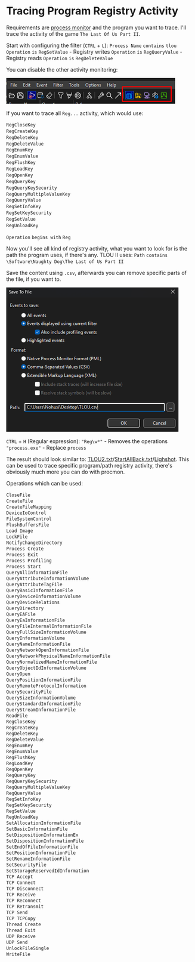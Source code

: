 # Tracing Program Registry Activity

Requirements are [process monitor](https://learn.microsoft.com/en-us/sysinternals/downloads/procmon) and the program you want to trace. I'll trace the activity of the game `The Last Of Us Part II`.

Start with configuring the filter (`CTRL` + `L`):
`Process Name` `contains` `tlou`
`Operation` `is` `RegSetValue` - Registry writes
`Operation` `is` `RegQueryValue` - Registry reads
`Operation` `is` `RegDeleteValue`

You can disable the other activity monitoring:

![](https://github.com/5Noxi/wpr-reg-records/blob/main/images/monitoring.png)

If you want to trace all `Reg...` activity, which would use:
```c
RegCloseKey
RegCreateKey
RegDeleteKey
RegDeleteValue
RegEnumKey
RegEnumValue
RegFlushKey
RegLoadKey
RegOpenKey
RegQueryKey
RegQueryKeySecurity
RegQueryMultipleValueKey
RegQueryValue
RegSetInfoKey
RegSetKeySecurity
RegSetValue
RegUnloadKey
```
`Operation` `begins with` `Reg`

Now you'll see all kind of registry activity, what you want to look for is the path the program uses, if there's any. TLOU II uses:
`Path` `contains` `\Software\Naughty Dog\The Last of Us Part II`

Save the content using `.csv`, afterwards you can remove specific parts of the file, if you want to.

![](https://github.com/5Noxi/wpr-reg-records/blob/main/images/pmsave.png)

`CTRL` + `H` (Regular expression):
`"Reg\w*"` - Removes the operations
`"process.exe"` - Replace `process`

The result should look similar to: [TLOU2.txt](https://github.com/5Noxi/wpr-reg-records/blob/main/TLOU2.txt)/[StartAllBack.txt](https://github.com/5Noxi/wpr-reg-records/blob/main/StartAllBack.txt)/[Lighshot](https://github.com/5Noxi/wpr-reg-records/blob/main/Lighshot.txt). This can be used to trace specific program/path registry activity, there's obviously much more you can do with procmon.

Operations which can be used:
```
CloseFile
CreateFile
CreateFileMapping
DeviceIoControl
FileSystemControl
FlushBuffersFile
Load Image
LockFile
NotifyChangeDirectory
Process Create
Process Exit
Process Profiling
Process Start
QueryAllInformationFile
QueryAttributeInformationVolume
QueryAttributeTagFile
QueryBasicInformationFile
QueryDeviceInformationVolume
QueryDeviceRelations
QueryDirectory
QueryEAFile
QueryEaInformationFile
QueryFileInternalInformationFile
QueryFullSizeInformationVolume
QueryInformationVolume
QueryNameInformationFile
QueryNetworkOpenInformationFile
QueryNetworkPhysicalNameInformationFile
QueryNormalizedNameInformationFile
QueryObjectIdInformationVolume
QueryOpen
QueryPositionInformationFile
QueryRemoteProtocolInformation
QuerySecurityFile
QuerySizeInformationVolume
QueryStandardInformationFile
QueryStreamInformationFile
ReadFile
RegCloseKey
RegCreateKey
RegDeleteKey
RegDeleteValue
RegEnumKey
RegEnumValue
RegFlushKey
RegLoadKey
RegOpenKey
RegQueryKey
RegQueryKeySecurity
RegQueryMultipleValueKey
RegQueryValue
RegSetInfoKey
RegSetKeySecurity
RegSetValue
RegUnloadKey
SetAllocationInformationFile
SetBasicInformationFile
SetDispositionInformationEx
SetDispositionInformationFile
SetEndOfFileInformationFile
SetPositionInformationFile
SetRenameInformationFile
SetSecurityFile
SetStorageReservedIdInformation
TCP Accept
TCP Connect
TCP Disconnect
TCP Receive
TCP Reconnect
TCP Retransmit
TCP Send
TCP TCPCopy
Thread Create
Thread Exit
UDP Receive
UDP Send
UnlockFileSingle
WriteFile
```
